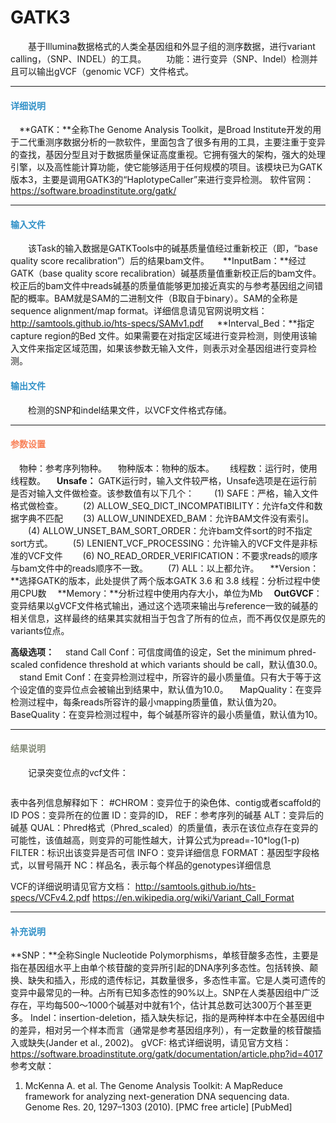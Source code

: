# GATK3
　　基于Illumina数据格式的人类全基因组和外显子组的测序数据，进行variant calling，（SNP、INDEL）的工具。 
　　功能：进行变异（SNP、Indel）检测并且可以输出gVCF（genomic VCF）文件格式。
  ***
#### **<span class="glyphicon glyphicon-tags" aria-hidden="true" style="color:#3090C7"></span></i><span style="color:#3090C7"> 详细说明**
　**GATK：**全称The Genome Analysis Toolkit，是Broad Institute开发的用于二代重测序数据分析的一款软件，里面包含了很多有用的工具，主要注重于变异的查找，基因分型且对于数据质量保证高度重视。它拥有强大的架构，强大的处理引擎，以及高性能计算功能，使它能够适用于任何规模的项目。该模块已为GATK版本3，主要是调用GATK3的“HaplotypeCaller”来进行变异检测。
	软件官网：https://software.broadinstitute.org/gatk/ 

***
#### **<i class="fa fa-dot-circle-o" aria-hidden="true" style="color:#3090C7"></i><span style="color:#3090C7"> 输入文件**

　　该Task的输入数据是GATKTools中的碱基质量值经过重新校正（即，“base quality score recalibration”）后的结果bam文件。
　  **InputBam：**经过GATK（base quality score recalibration）碱基质量值重新校正后的bam文件。校正后的bam文件中reads碱基的质量值能够更加接近真实的与参考基因组之间错配的概率。BAM就是SAM的二进制文件（B取自于binary）。SAM的全称是sequence alignment/map format。详细信息请见官网说明文档：http://samtools.github.io/hts-specs/SAMv1.pdf
　  **Interval_Bed：**指定capture region的Bed 文件。如果需要在对指定区域进行变异检测，则使用该输入文件来指定区域范围，如果该参数无输入文件，则表示对全基因组进行变异检测。

#### **<i class="fa fa-dot-circle-o" aria-hidden="true" style="color:#3090C7"></i><span style="color:#3090C7"> 输出文件**
　　检测的SNP和indel结果文件，以VCF文件格式存储。


***
#### **<i class="fa fa-cog" aria-hidden="true" style="color:#F88158"></i> <span style="color:#F88158">参数设置**
　<label id='species'>物种：</label>参考序列物种。
　<label id='speciesVersion'>物种版本：</label>物种的版本。　
　<label id='thread'>线程数：</label>运行时，使用线程数。
　**Unsafe：** GATK运行时，输入文件较严格，Unsafe选项是在运行前是否对输入文件做检查。该参数值有以下几个：
　　(1) SAFE：严格，输入文件格式做检查。
　　(2) ALLOW_SEQ_DICT_INCOMPATIBILITY：允许fa文件和数据字典不匹配
　　(3) ALLOW_UNINDEXED_BAM：允许BAM文件没有索引。
　　(4) ALLOW_UNSET_BAM_SORT_ORDER：允许bam文件sort的时不指定sort方式。
　　(5) LENIENT_VCF_PROCESSING：允许输入的VCF文件是非标准的VCF文件
　　(6) NO_READ_ORDER_VERIFICATION：不要求reads的顺序与bam文件中的reads顺序不一致。
　　(7) ALL：以上都允许。
　**Version：**选择GATK的版本，此处提供了两个版本GATK 3.6 和 3.8
线程：分析过程中使用CPU数
　**Memory：**分析过程中使用内存大小，单位为Mb
　**OutGVCF**：变异结果以gVCF文件格式输出，通过这个选项来输出与reference一致的碱基的相关信息，这样最终的结果其实就相当于包含了所有的位点，而不再仅仅是原先的variants位点。

**高级选项：**
　<label id='standCallConf'>stand Call Conf：</label>可信度阈值的设定，Set the minimum phred-scaled confidence threshold at which variants should be call，默认值30.0。
　<label id='standEmitConf'>stand Emit Conf：</label>在变异检测过程中，所容许的最小质量值。只有大于等于这个设定值的变异位点会被输出到结果中，默认值为10.0。
　<label id='mmq'>MapQuality：</label>在变异检测过程中，每条reads所容许的最小mapping质量值，默认值为20。
　<label id='mbq'>BaseQuality：</label>在变异检测过程中，每个碱基所容许的最小质量值，默认值为10。
***

#### **<i class="fa fa-file-text" aria-hidden="true" style="color:#848b79"></i><span style="color:#848b79"> 结果说明**

　　记录突变位点的vcf文件：
<div style="text-align:center">
<img data-src="1.png" width="700px" ></img>
</div>

表中各列信息解释如下：
#CHROM：变异位于的染色体、contig或者scaffold的ID
POS：变异所在的位置
ID：变异的ID，
REF：参考序列的碱基
ALT：变异后的碱基
QUAL：Phred格式（Phred_scaled）的质量值，表示在该位点存在变异的可能性，该值越高，则变异的可能性越大，计算公式为pread=-10*log(1-p)
FILTER：标识出该变异是否可信
INFO：变异详细信息
FORMAT：基因型字段格式，以冒号隔开
NC：样品名，表示每个样品的genotypes详细信息

VCF的详细说明请见官方文档： http://samtools.github.io/hts-specs/VCFv4.2.pdf
https://en.wikipedia.org/wiki/Variant_Call_Format
***
#### **<span class="glyphicon glyphicon-tags" aria-hidden="true" style="color:#3090C7"></span></i><span style="color:#3090C7">  补充说明**
**SNP：**全称Single Nucleotide Polymorphisms，单核苷酸多态性，主要是指在基因组水平上由单个核苷酸的变异所引起的DNA序列多态性。包括转换、颠换、缺失和插入，形成的遗传标记，其数量很多，多态性丰富。它是人类可遗传的变异中最常见的一种。占所有已知多态性的90%以上。SNP在人类基因组中广泛存在，平均每500～1000个碱基对中就有1个，估计其总数可达300万个甚至更多。 
Indel：insertion-deletion，插入缺失标记，指的是两种样本中在全基因组中的差异，相对另一个样本而言（通常是参考基因组序列），有一定数量的核苷酸插入或缺失(Jander et al., 2002)。
gVCF: 格式详细说明，请见官方文档：
https://software.broadinstitute.org/gatk/documentation/article.php?id=4017
参考文献：
1.	McKenna A. et al. The Genome Analysis Toolkit: A MapReduce framework for analyzing next-generation DNA sequencing data. Genome Res. 20, 1297–1303 (2010). [PMC free article] [PubMed]


